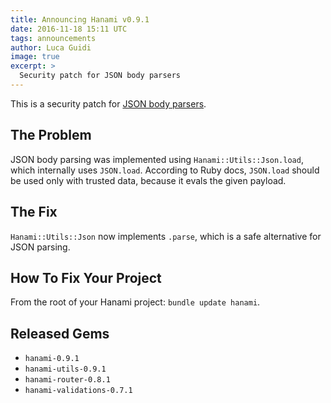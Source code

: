 ```yaml
---
title: Announcing Hanami v0.9.1
date: 2016-11-18 15:11 UTC
tags: announcements
author: Luca Guidi
image: true
excerpt: >
  Security patch for JSON body parsers
---
```


This is a security patch for [JSON body parsers](/guides/actions/parameters#body-parsers).

## The Problem

JSON body parsing was implemented using `Hanami::Utils::Json.load`, which internally uses `JSON.load`.
According to Ruby docs, `JSON.load` should be used only with trusted data, because it evals the given payload.

## The Fix

`Hanami::Utils::Json` now implements `.parse`, which is a safe alternative for JSON parsing.

## How To Fix Your Project

From the root of your Hanami project: `bundle update hanami`.

## Released Gems

  * `hanami-0.9.1`
  * `hanami-utils-0.9.1`
  * `hanami-router-0.8.1`
  * `hanami-validations-0.7.1`

